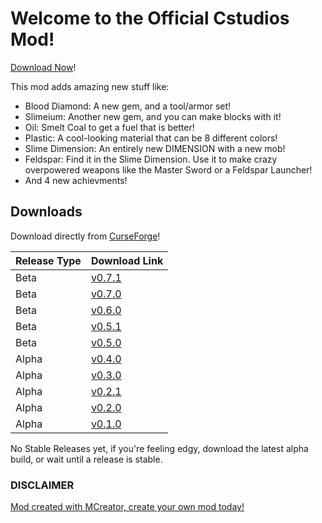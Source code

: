 # Welcome to the Official Cstudios Mod!

[Download Now](#downloads)!

This mod adds amazing new stuff like:

- Blood Diamond: A new gem, and a tool/armor set!
- Slimeium: Another new gem, and you can make blocks with it!
- Oil: Smelt Coal to get a fuel that is better!
- Plastic: A cool-looking material that can be 8 different colors!
- Slime Dimension: An entirely new DIMENSION with a new mob!
- Feldspar: Find it in the Slime Dimension. Use it to make crazy overpowered weapons like the Master Sword or a Feldspar Launcher!
- And 4 new achievments!

## Downloads

Download directly from [CurseForge](https://minecraft.curseforge.com/projects/cstudiosmod/files)!

Release Type | Download Link
----------|---------
Beta | [v0.7.1](https://github.com/TeamCstudios/CStudiosMod/releases/tag/0.7.1)
Beta | [v0.7.0](https://github.com/TeamCstudios/CStudiosMod/releases/tag/0.7.0)
Beta | [v0.6.0](https://github.com/TeamCstudios/CStudiosMod/releases/tag/0.6.0)
Beta | [v0.5.1](https://github.com/TeamCstudios/CStudiosMod/releases/tag/0.5.1)
Beta | [v0.5.0](https://github.com/TeamCstudios/CStudiosMod/releases/tag/0.5.0)
Alpha | [v0.4.0](https://github.com/TeamCstudios/CStudiosMod/releases/tag/0.4.0)
Alpha | [v0.3.0](https://github.com/TeamCstudios/CStudiosMod/releases/tag/0.3.0)
Alpha | [v0.2.1](https://github.com/TeamCstudios/CStudiosMod/releases/tag/0.2.1)
Alpha | [v0.2.0](https://github.com/TeamCstudios/CStudiosMod/releases/tag/0.2.0)
Alpha | [v0.1.0](https://github.com/TeamCstudios/CStudiosMod/releases/tag/0.1.0)

No Stable Releases yet, if you're feeling edgy, download the latest alpha build, or wait until a release is stable.

### DISCLAIMER
[Mod created with MCreator, create your own mod today!](https://mcreator.pylo.co/)
